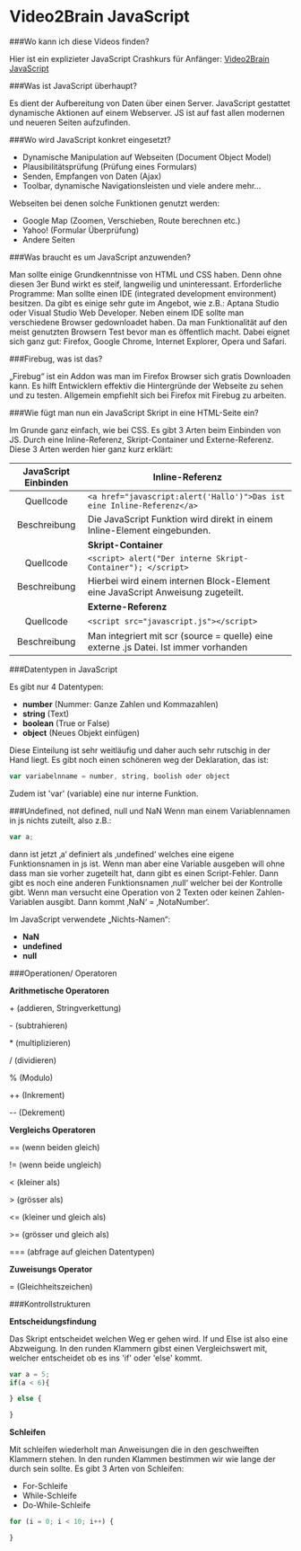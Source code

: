 Video2Brain JavaScript
======================

###Wo kann ich diese Videos finden?

Hier ist ein explizieter JavaScript Crashkurs für Anfänger: [Video2Brain JavaScript](https://www.video2brain.com/de/videotraining/javascript-crashkurs-2012)

###Was ist JavaScript überhaupt?

Es dient der Aufbereitung von Daten über einen Server. JavaScript gestattet dynamische Aktionen auf einem Webserver. JS ist auf fast allen modernen und neueren Seiten aufzufinden.

###Wo wird JavaScript konkret eingesetzt?

* Dynamische Manipulation auf Webseiten (Document Object Model)
* Plausibilitätsprüfung (Prüfung eines Formulars)
* Senden, Empfangen von Daten (Ajax)
* Toolbar, dynamische Navigationsleisten und viele andere mehr…

Webseiten bei denen solche Funktionen genutzt werden:

* Google Map (Zoomen, Verschieben, Route berechnen etc.)
* Yahoo! (Formular Überprüfung)
* Andere Seiten

###Was braucht es um JavaScript anzuwenden?

Man sollte einige Grundkenntnisse von HTML und CSS haben. Denn ohne diesen 3er Bund wirkt es steif, langweilig und uninteressant.
Erforderliche Programme:
Man sollte einen IDE (integrated development environment) besitzen. Da gibt es einige sehr gute im Angebot, wie z.B.: Aptana Studio oder Visual Studio Web Developer.
Neben einem IDE sollte man verschiedene Browser gedownloadet haben. Da man Funktionalität auf den meist genutzten Browsern Test bevor man es öffentlich macht. Dabei eignet sich ganz gut: Firefox, Google Chrome, Internet Explorer, Opera und Safari.

###Firebug, was ist das?

„Firebug“ ist ein Addon was man im Firefox Browser sich gratis Downloaden kann. Es hilft Entwicklern effektiv die Hintergründe der Webseite zu sehen und zu testen. Allgemein empfiehlt sich bei Firefox mit Firebug zu arbeiten.

###Wie fügt man nun ein JavaScript Skript in eine HTML-Seite ein?

Im Grunde ganz einfach, wie bei CSS. Es gibt 3 Arten beim Einbinden von JS. Durch eine Inline-Referenz, Skript-Container und Externe-Referenz. Diese 3 Arten werden hier ganz kurz erklärt:

| **JavaScript Einbinden** | **Inline-Referenz** |
|:------------------------:| ------------------- |
| Quellcode	| ```<a href="javascript:alert('Hallo')">Das ist eine Inline-Referenz</a> ``` |
| Beschreibung | Die JavaScript Funktion wird direkt in einem Inline-Element eingebunden. |
|   | **Skript-Container** |
| Quellcode | ```<script> alert("Der interne Skript-Container"); </script> ``` |
| Beschreibung | Hierbei wird einem internen Block-Element eine JavaScript Anweisung zugeteilt. |
|   | **Externe-Referenz** |
| Quellcode | ```<script src="javascript.js"></script> ``` |
| Beschreibung | Man integriert mit scr (source = quelle) eine externe .js Datei. Ist immer vorhanden |

###Datentypen in JavaScript

Es gibt nur 4 Datentypen:
* **number** (Nummer: Ganze Zahlen und Kommazahlen)
* **string** (Text)
* **boolean** (True or False)
* **object** (Neues Objekt einfügen)

Diese Einteilung ist sehr weitläufig und daher auch sehr rutschig in der Hand liegt. Es gibt noch einen schöneren weg der Deklaration, das ist:
```js
var variabelnname = number, string, boolish oder object
```

Zudem ist 'var' (variable) eine nur interne Funktion.

###Undefined, not defined, null und NaN
Wenn man einem Variablennamen in js nichts zuteilt, also z.B.:
```js
var a;
```
dann ist jetzt ‚a‘ definiert als ‚undefined‘ welches eine eigene Funktionsnamen in js ist. Wenn man aber eine Variable ausgeben will ohne dass man sie vorher zugeteilt hat, dann gibt es einen Script-Fehler. Dann gibt es noch eine anderen Funktionsnamen ‚null‘ welcher bei der Kontrolle gibt. Wenn man versucht eine Operation von 2 Texten oder keinen Zahlen-Variablen ausgibt. Dann kommt ‚NaN‘ = ‚NotaNumber‘.

Im JavaScript verwendete „Nichts-Namen“:
* **NaN**
* **undefined**
* **null**

###Operationen/ Operatoren

**Arithmetische Operatoren**

\+ (addieren, Stringverkettung)

\- (subtrahieren)

\* (multiplizieren)

/ (dividieren)

% (Modulo)

\++ (Inkrement)

\-- (Dekrement)

**Vergleichs Operatoren**

== (wenn beiden gleich)

\!= (wenn beide ungleich)

< (kleiner als)

\> (grösser als)

<= (kleiner und gleich als)

\>= (grösser und gleich als)

=== (abfrage auf gleichen Datentypen)


**Zuweisungs Operator**

= (Gleichheitszeichen)

###Kontrollstrukturen

**Entscheidungsfindung**

Das Skript entscheidet welchen Weg er gehen wird. If und Else ist also eine Abzweigung. In den runden Klammern gibst einen Vergleichswert mit, welcher entscheidet ob es ins 'if' oder 'else' kommt.
```js
var a = 5;
if(a < 6){

} else {

}
```

**Schleifen**

Mit schleifen wiederholt man Anweisungen die in den geschweiften Klammern stehen. In den runden Klammen bestimmen wir wie lange der durch sein sollte. Es gibt 3 Arten von Schleifen:

* For-Schleife
* While-Schleife
* Do-While-Schleife

```js
for (i = 0; i < 10; i++) {

}
```
